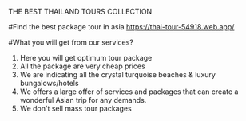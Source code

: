 THE BEST THAILAND TOURS COLLECTION

#Find the best package tour in asia <a href='https://thai-tour-54918.web.app/'>https://thai-tour-54918.web.app/</a> 

#What you will get from our services?
1. Here you will get optimum tour package
2. All the package are very cheap prices
3. We are indicating all the crystal turquoise beaches & luxury bungalows/hotels
4. We offers a large offer of services and packages that can create a wonderful Asian trip for any demands.
5. We don't sell mass tour packages